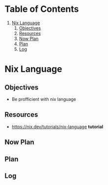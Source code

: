 
# Table of Contents

1.  [Nix Language](#orgc8fd74c)
    1.  [Objectives](#org4821046)
    2.  [Resources](#orgeabee0c)
    3.  [Now Plan](#org36db5a3)
    4.  [Plan](#org823758d)
    5.  [Log](#orgd274c4f)



<a id="orgc8fd74c"></a>

# Nix Language


<a id="org4821046"></a>

## Objectives

-   Be profficient with nix language


<a id="orgeabee0c"></a>

## Resources

-   <https://nix.dev/tutorials/nix-language> **tutorial**


<a id="org36db5a3"></a>

## Now Plan


<a id="org823758d"></a>

## Plan


<a id="orgd274c4f"></a>

## Log

